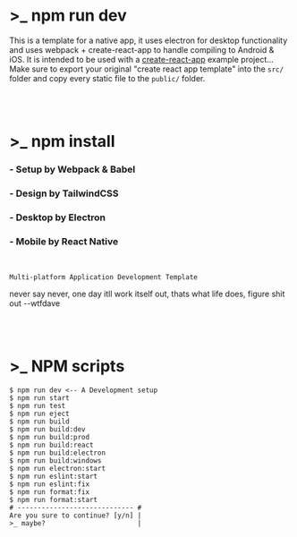 
# >_ npm run dev

This is a template for a native app, it uses electron for desktop functionality and uses webpack + create-react-app to handle compiling to Android & iOS. It is intended to be used with a [create-react-app]('https://github.com/DaveInchy/tailwind-app') example project... Make sure to export your original "create react app template" into the `src/` folder and copy every static file to the `public/` folder.

<br>

<br>

# >_ npm install
### - Setup by Webpack & Babel
### - Design by TailwindCSS
### - Desktop by Electron
### - Mobile by React Native

<br>

```
Multi-platform Application Development Template
```

never say never, one day itll work itself out, thats what life does, figure shit out --wtfdave

<br>

<br>

# >_ NPM scripts


```
$ npm run dev <-- A Development setup
$ npm run start
$ npm run test
$ npm run eject
$ npm run build
$ npm run build:dev
$ npm run build:prod
$ npm run build:react
$ npm run build:electron
$ npm run build:windows
$ npm run electron:start
$ npm run eslint:start
$ npm run eslint:fix
$ npm run format:fix
$ npm run format:start
# ----------------------------- #
Are you sure to continue? [y/n] |
>_ maybe?                       |
```
